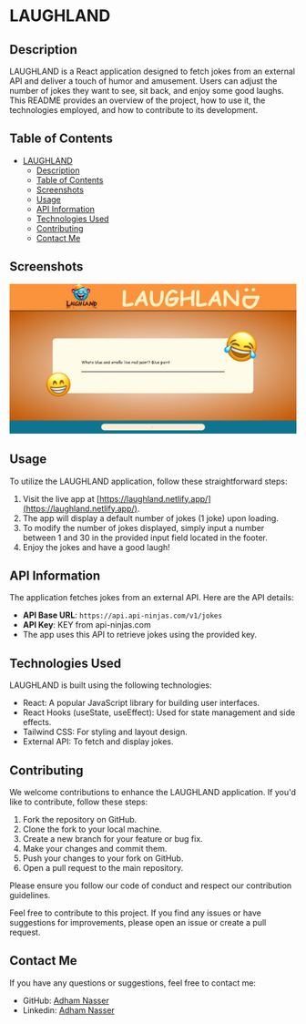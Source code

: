 # LAUGHLAND

## Description

LAUGHLAND is a React application designed to fetch jokes from an external API and deliver a touch of humor and amusement. Users can adjust the number of jokes they want to see, sit back, and enjoy some good laughs. This README provides an overview of the project, how to use it, the technologies employed, and how to contribute to its development.

## Table of Contents

- [LAUGHLAND](#laughland)
  - [Description](#description)
  - [Table of Contents](#table-of-contents)
  - [Screenshots](#screenshots)
  - [Usage](#usage)
  - [API Information](#api-information)
  - [Technologies Used](#technologies-used)
  - [Contributing](#contributing)
  - [Contact Me](#contact-me)

## Screenshots

![LAUGHLAND](./public/screenshot.png)

## Usage

To utilize the LAUGHLAND application, follow these straightforward steps:

1. Visit the live app at [https://laughland.netlify.app/](https://laughland.netlify.app/).
2. The app will display a default number of jokes (1 joke) upon loading.
3. To modify the number of jokes displayed, simply input a number between 1 and 30 in the provided input field located in the footer.
4. Enjoy the jokes and have a good laugh!

## API Information

The application fetches jokes from an external API. Here are the API details:

- **API Base URL**: `https://api.api-ninjas.com/v1/jokes`
- **API Key**: KEY from api-ninjas.com
- The app uses this API to retrieve jokes using the provided key.

## Technologies Used

LAUGHLAND is built using the following technologies:

- React: A popular JavaScript library for building user interfaces.
- React Hooks (useState, useEffect): Used for state management and side effects.
- Tailwind CSS: For styling and layout design.
- External API: To fetch and display jokes.

## Contributing

We welcome contributions to enhance the LAUGHLAND application. If you'd like to contribute, follow these steps:

1. Fork the repository on GitHub.
2. Clone the fork to your local machine.
3. Create a new branch for your feature or bug fix.
4. Make your changes and commit them.
5. Push your changes to your fork on GitHub.
6. Open a pull request to the main repository.

Please ensure you follow our code of conduct and respect our contribution guidelines.

Feel free to contribute to this project. If you find any issues or have suggestions for improvements, please open an issue or create a pull request.

## Contact Me

If you have any questions or suggestions, feel free to contact me:

- GitHub: [Adham Nasser](https://github.com/Adhamxiii)
- Linkedin: [Adham Nasser](https://www.linkedin.com/in/adhamnasser/)
